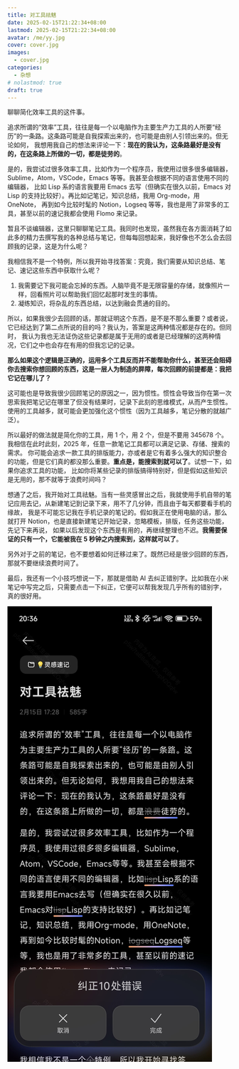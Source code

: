 ```yaml
---
title: 对工具祛魅
date: 2025-02-15T21:22:34+08:00
lastmod: 2025-02-15T21:22:34+08:00
avatar: /me/yy.jpg
cover: cover.jpg
images:
  - cover.jpg
categories:
  - 杂想
# nolastmod: true
draft: true
---
```


聊聊简化效率工具的这件事。

<!--more-->

追求所谓的“效率”工具，往往是每一个以电脑作为主要生产力工具的人所要“经历”的一条路。这条路可能是自我探索出来的，也可能是由别人引领出来的。但无论如何，
我想用我自己的想法来评论一下：**现在的我认为，这条路最好是没有的，在这条路上所做的一切，都是徒劳的**。

是的，我尝试过很多效率工具，比如作为一个程序员，我使用过很多很多编辑器，Sublime，Atom，VSCode，Emacs 等等。我甚至会根据不同的语言使用不同的编辑器，
比如 Lisp 系的语言我要用 Emacs 去写（但确实在很久以前，Emacs 对 Lisp 的支持比较好）。再比如记笔记，知识总结，我用 Org-mode，用 OneNote，
再到如今比较时髦的 Notion，Logseq 等等，我也是用了非常多的工具，甚至以前的速记我都会使用 Flomo 来记录。

暂且不谈编辑器，这里只聊聊笔记工具。我同时也发现，虽然我在各方面消耗了如此多的精力去撰写我的各种总结与笔记，但每每回想起来，我好像也不怎么会去回顾我的记录，这是为什么呢？

我相信我不是一个特例，所以我开始寻找答案：究竟，我们需要从知识总结、笔记、速记这些东西中获取什么呢？

1. 我需要记下我可能会忘掉的东西。人脑毕竟不是无限容量的存储，就像照片一样，回看照片可以帮助我们回忆起那时发生的事情。
2. 凝练知识，将杂乱的东西总结，以达到融会贯通的目的。

所以，如果我很少去回顾的话，那就证明这个东西，是不是不那么重要？或者说，它已经达到了第二点所说的目的吗？我认为，答案是这两种情况都是存在的。但同时，
我认为我也无法证伪这些记录都是属于无用的或者是已经理解的这两种情况，它们之中也会存在有用的但我忘记的记录。

**那么如果这个逻辑是正确的，运用多个工具反而并不能帮助你什么，甚至还会阻碍你去搜索你想回顾的东西，这是一层人为制造的屏障，每次回顾的前提都是：我把它记在哪儿了？**

这可能也是导致我很少回顾笔记的原因之一，因为惯性。惯性会导致当你在第一次思索我把笔记记在哪里了但没有结果时，记录下此刻的思维模式，从而产生惯性。
使用的工具越多，就可能会更加强化这个惯性（因为工具越多，笔记分散的就越广泛）。

所以最好的做法就是简化你的工具，用 1 个，用 2 个，但是不要用 345678 个。我相信在此时此刻，2025 年，任意一款笔记工具都可以满足记录、存储、搜索的需求。
你可能会追求一款工具的排版能力，亦或者是它有着多么强大的知识整合的功能，但是它们真的都没那么重要。**重点是，能搜索到就可以了**。试想一下，如果你追求工具的功能，
比如你将某些记录的排版搞得特别好，但是假如这些知识是无用的，那不就等于浪费时间吗？

想通了之后，我开始对工具祛魅。当有一些灵感冒出之后，我就使用手机自带的笔记应用去记，从新建笔记到记录下来，用不了几分钟，而且由于每天都要看手机的缘故，
我是不可能忘记我在手机记录的笔记的。假如我正在使用电脑的话，那么就打开 Notion，也是直接新建笔记开始记录，忽略模板，排版，任务这些功能，先记下来再说，
如果以后发现这个东西是有用的，再继续整理也不迟。**我需要保证的只有一个，它能被我在 5 秒钟之内搜索到，这样就可以了**。

另外对于之前的笔记，也不要想着如何迁移过来了。既然已经是很少回顾的东西，那就不要继续浪费时间了。

最后，我还有一个小技巧想说一下，那就是借助 AI 去纠正错别字。比如我在小米笔记中写完之后，只需要点击一下纠正，它便可以帮我发现几乎所有的错别字，
真的很好用。

![AI 纠错](./autocorrect.jpg)
